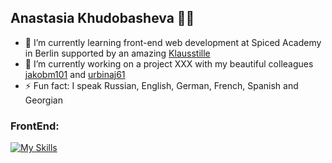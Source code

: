 ## Anastasia Khudobasheva 🌚💫


- 🌱 I’m currently learning front-end web development at Spiced Academy in Berlin supported by an amazing [Klausstille](https://github.com/Klausstille)
- 🔭 I’m currently working on a project XXX with my beautiful colleagues [jakobm101](https://github.com/jakobm101) and [urbinaj61](https://github.com/urbinaj61)
- ⚡ Fun fact: I speak Russian, English, German, French, Spanish and Georgian


### FrontEnd:
[![My Skills](https://skillicons.dev/icons?i=java,react,nodejs&theme=light)](https://skillicons.dev)
